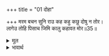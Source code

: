 +++
title = "01 दोहा"

+++
मरम बचन सुनि राउ कह कहु कछु दोषु न तोर।  
लागेउ तोहि पिसाच जिमि कालु कहावत मोर॥35॥  

<details><summary>मूल</summary>

मरम बचन सुनि राउ कह कहु कछु दोषु न तोर।  
लागेउ तोहि पिसाच जिमि कालु कहावत मोर॥35॥  
</details>

<details><summary>भावार्थ</summary>

कैकेयी के मर्मभेदी वचन सुनकर राजा ने कहा कि तू जो चाहे कह, तेरा कुछ भी दोष नहीं है। मेरा काल तुझे मानो पिशाच होकर लग गया है, वही तुझसे यह सब कहला रहा है॥35॥  
</details>



